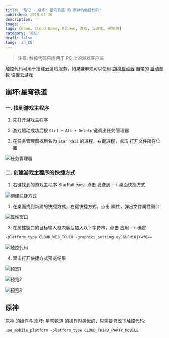 ```yaml
---
title: '笔记 - 崩坏: 星穹铁道 和 原神的触控代码'
published: 2025-01-16
description: ''
image: ''
tags: [Game, Cloud Game, Mihoyo, 游戏, 云游戏, 米哈游]
category: '笔记'
draft: false 
lang: 'zh_CN'
---
```


<!-- # 笔记 - 崩坏: 星穹铁道 和 原神的触控代码 -->

> 注意:
> 触控代码只适用于 PC 上的游戏客户端

触控代码可用于搭建云游戏服务，如果嫌麻烦可以使用 [胡桃启动器](https://hut.ao/zh/) 自带的 [启动参数](https://hut.ao/zh/features/game-launcher.html#%E5%90%AF%E5%8A%A8%E5%8F%82%E6%95%B0) 设置云游戏

## 崩坏:星穹铁道

### 一. 找到游戏主程序

1. 先打开游戏主程序

2. 游戏启动成功后按 `Ctrl + Alt + Delete` 键调出任务管理器

3. 在任务管理器找到名为 `Star Rail` 的进程，右键进程，点击 打开文件所在位置

![任务管理器](https://cdn.jsdelivr.net/gh/ynsuchdle/Resources@main/images/post/2025-01-16_01/2025-01-16-22-10-11.png)

### 二. 创建游戏主程序的快捷方式

1. 右键找到的游戏主程序 StarRail.exe，点击 发送到 --> 桌面快捷方式

![创建快捷方式](https://cdn.jsdelivr.net/gh/ynsuchdle/Resources@main/images/post/2025-01-16_01/2025-01-16-23-26-34.png)

1. 在桌面找到新建的快捷方式，右键快捷方式，点击 属性，弹出文件属性窗口

![属性窗口](https://cdn.jsdelivr.net/gh/ynsuchdle/Resources@main/images/post/2025-01-16_01/2025-01-16-23-34-44.png)

3. 在属性窗口的目标输入框内容后加入以下字符串，点击 应用 --> 确定

```
-platform_type CLOUD_WEB_TOUCH -graphics_setting eyJGUFMiOjYwfQ==
```

![触控代码](https://cdn.jsdelivr.net/gh/ynsuchdle/Resources@main/images/post/2025-01-16_01/2025-01-17-00-23-37.png)

4. 双击打开快捷方式预览结果

![预览1](https://cdn.jsdelivr.net/gh/ynsuchdle/Resources@main/images/post/2025-01-16_01/2025-01-17-00-34-02.png)

![预览2](https://cdn.jsdelivr.net/gh/ynsuchdle/Resources@main/images/post/2025-01-16_01/2025-01-17-00-36-54.png)

![预览3](https://cdn.jsdelivr.net/gh/ynsuchdle/Resources@main/images/post/2025-01-16_01/2025-01-17-00-38-44.png)

## 原神

原神 的操作与 崩坏: 星穹铁道 的操作时类似的，只需要修改下触控代码:

```
use_mobile_platform -platform_type CLOUD_THIRD_PARTY_MOBILE
```